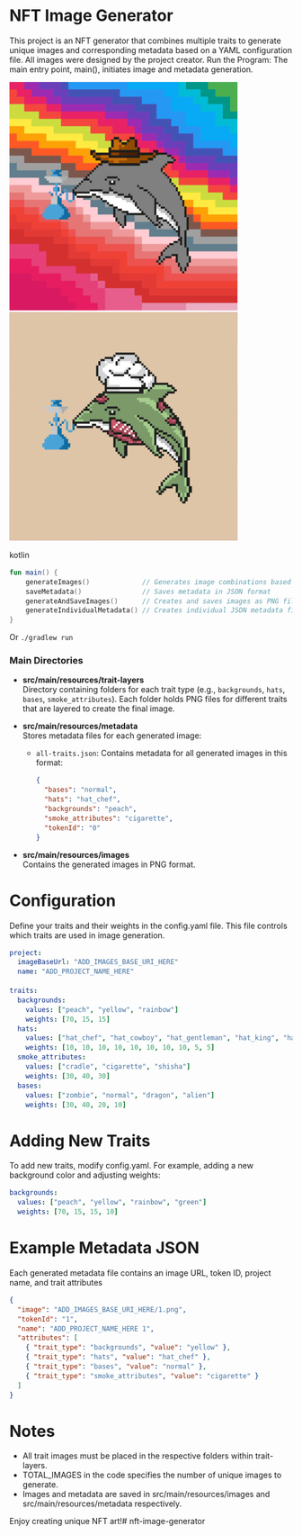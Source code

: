 # NFT Image Generator

This project is an NFT generator that combines multiple traits to generate unique images and corresponding metadata based on a YAML configuration file. All images were designed by the project creator.
Run the Program: The main entry point, main(), initiates image and metadata generation.

![img.png](img.png)
![img_1.png](img_1.png)

kotlin

```kotlin
fun main() {
    generateImages()             // Generates image combinations based on traits
    saveMetadata()               // Saves metadata in JSON format
    generateAndSaveImages()      // Creates and saves images as PNG files
    generateIndividualMetadata() // Creates individual JSON metadata files for each image
}
```
Or
``./gradlew run ``

### Main Directories

- **src/main/resources/trait-layers**  
  Directory containing folders for each trait type (e.g., `backgrounds`, `hats`, `bases`, `smoke_attributes`). Each folder holds PNG files for different traits that are layered to create the final image.

- **src/main/resources/metadata**  
  Stores metadata files for each generated image:
    - `all-traits.json`: Contains metadata for all generated images in this format:
      ```json
      {
        "bases": "normal",
        "hats": "hat_chef",
        "backgrounds": "peach",
        "smoke_attributes": "cigarette",
        "tokenId": "0"
      }
      ```

- **src/main/resources/images**  
  Contains the generated images in PNG format.

# Configuration
Define your traits and their weights in the config.yaml file. This file controls which traits are used in image generation.

```yaml
project:
  imageBaseUrl: "ADD_IMAGES_BASE_URI_HERE"
  name: "ADD_PROJECT_NAME_HERE"

traits:
  backgrounds:
    values: ["peach", "yellow", "rainbow"]
    weights: [70, 15, 15]
  hats:
    values: ["hat_chef", "hat_cowboy", "hat_gentleman", "hat_king", "hat_master", "hat_nurse", "hat_policeman", "hat_santa", "hat_turkish", "hat_wizard"]
    weights: [10, 10, 10, 10, 10, 10, 10, 10, 5, 5]
  smoke_attributes:
    values: ["cradle", "cigarette", "shisha"]
    weights: [30, 40, 30]
  bases:
    values: ["zombie", "normal", "dragon", "alien"]
    weights: [30, 40, 20, 10]
```
# Adding New Traits
To add new traits, modify config.yaml. For example, adding a new background color and adjusting weights:
```yaml
backgrounds:
  values: ["peach", "yellow", "rainbow", "green"]
  weights: [70, 15, 15, 10]
```

# Example Metadata JSON
Each generated metadata file contains an image URL, token ID, project name, and trait attributes

```json
{
  "image": "ADD_IMAGES_BASE_URI_HERE/1.png",
  "tokenId": "1",
  "name": "ADD_PROJECT_NAME_HERE 1",
  "attributes": [
    { "trait_type": "backgrounds", "value": "yellow" },
    { "trait_type": "hats", "value": "hat_chef" },
    { "trait_type": "bases", "value": "normal" },
    { "trait_type": "smoke_attributes", "value": "cigarette" }
  ]
}
```

# Notes
* All trait images must be placed in the respective folders within trait-layers.
* TOTAL_IMAGES in the code specifies the number of unique images to generate.
* Images and metadata are saved in src/main/resources/images and src/main/resources/metadata respectively.

Enjoy creating unique NFT art!# nft-image-generator
